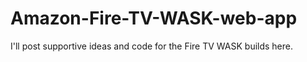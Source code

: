 # Amazon-Fire-TV-WASK-web-app
I'll post supportive ideas and code for the Fire TV WASK builds here.
